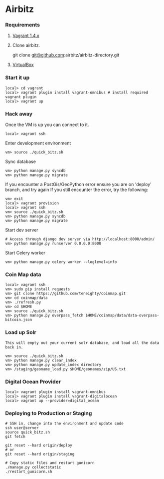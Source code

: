 # Airbitz

### Requirements

1. [Vagrant 1.4.x][vagrantdownload]
1. Clone airbitz.

    git clone git@github.com:airbitz/airbitz-directory.git
1. [VirtualBox](https://www.virtualbox.org/wiki/Downloads)

### Start it up

    local> cd vagrant
    local> vagrant plugin install vagrant-omnibus # install required vagrant plugin
    local> vagrant up

### Hack away

Once the VM is up you can connect to it.

    local> vagrant ssh

Enter development environment

    vm> source ./quick_bitz.sh

Sync database

    vm> python manage.py syncdb
    vm> python manage.py migrate

If you encounter a PostGis/GeoPython error ensure you are on 'deploy' branch, and try again
If you still encounter the error, try the following:

    vm> exit
    local> vagrant provision
    local> vagrant ssh
    vm> source ./quick_bitz.sh
    vm> python manage.py syncdb
    vm> python manage.py migrate

Start dev server

    # Access through django dev server via http://localhost:8000/admin/
    vm> python manage.py runserver 0.0.0.0:8000

Start Celery worker

    vm> python manage.py celery worker --loglevel=info

### Coin Map data

    local> vagrant ssh
    vm> sudo pip install requests
    vm> git clone https://github.com/teneighty/coinmap.git
    vm> cd coinmap/data
    vm> ./refresh.py
    vm> cd $HOME
    vm> source ./quick_bitz.sh
    vm> python manage.py overpass_fetch $HOME/coinmap/data/data-overpass-bitcoin.json

### Load up Solr

    This will empty out your current solr database, and load all the data back in.

    vm> source ./quick_bitz.sh
    vm> python manage.py clear_index
    vm> python manage.py update_index directory
    vm> /staging/geoname_load.py $HOME/geonames/zip/US.txt

### Digital Ocean Provider

    local> vagrant plugin install vagrant-omnibus
    local> vagrant plugin install vagrant-digitalocean
    local> vagrant up --provider=digital_ocean

### Deploying to Production or Staging

    # SSH in, change into the environment and update code
    ssh user@server
    source quick_bitz.sh
    git fetch

    git reset --hard origin/deploy
    # or
    git reset --hard origin/staging

    # Copy static files and restart gunicorn
    ./manage.py collectstatic
    ./restart_gunicorn.sh

[vagrantdownload]: http://www.vagrantup.com/downloads.html
